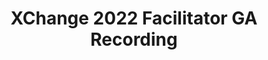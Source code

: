 ---
title: XChange 2022 Facilitator GA Recording
redirect_to: https://edpuzzle.com/assignments/62104ea1d08559430c90707c/watch
redirect_from: 
  - /XC22FaciGARecording
  - /xc22facigarecording
---